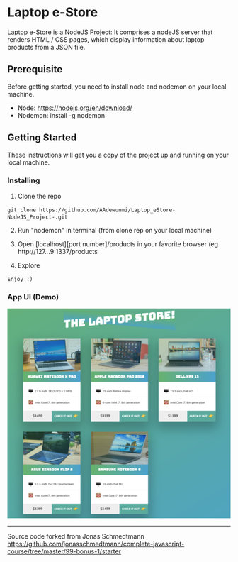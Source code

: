 # Laptop e-Store 

Laptop e-Store is a NodeJS Project: It comprises a nodeJS server that renders HTML / CSS pages, which display information about laptop products from a JSON file. 

## Prerequisite

Before getting started, you need to install node and nodemon on your local machine.
- Node: https://nodejs.org/en/download/
- Nodemon: install -g nodemon

## Getting Started

These instructions will get you a copy of the project up and running on your local machine.

### Installing

1. Clone the repo

```
git clone https://github.com/AAdewunmi/Laptop_eStore-NodeJS_Project-.git
```

2. Run "nodemon" in terminal (from clone rep on your local machine)

3. Open [localhost][port number]/products in your favorite browser (eg http://127.*.*.9:1337/products

4. Explore

```
Enjoy :)
```

### App UI (Demo)

![Image description](Screenshot_The-Laptop-Store%20.png)

---

Source code forked from Jonas Schmedtmann https://github.com/jonasschmedtmann/complete-javascript-course/tree/master/99-bonus-1/starter
